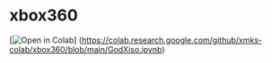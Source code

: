 # xbox360
[![Open in Colab](https://colab.research.google.com/assets/colab-badge.svg)] (https://colab.research.google.com/github/xmks-colab/xbox360/blob/main/GodXiso.ipynb)
